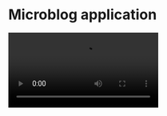 # Microblog application

![microblog](https://github.com/gregoryoffodum/microblog/blob/master/microblog.mp4)
